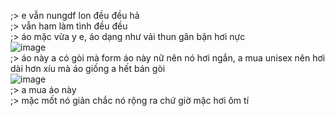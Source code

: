 ;> e vẫn nungdf lon đều đều hả<br>
;> vẫn ham làm tình đều đều<br>
;> áo mặc vừa y e, áo dạng như vải thun gân bận hơi nực<br>
![image](https://github.com/user-attachments/assets/e776dc21-67d0-421c-a94e-cda1cfc954ff)<br>
;> áo này a có gòi mà form áo này nữ nên nó hơi ngắn, a mua unisex nên hơi dài hơn xíu mà áo giống a hết bán gòi<br>
![image](https://github.com/user-attachments/assets/f1c05a9f-88fe-4d9c-8afe-b68324e565c6)<br>
;> a mua áo này<br>
;> mặc mốt nó giản chắc nó rộng ra chứ giờ mặc hơi ôm tí
